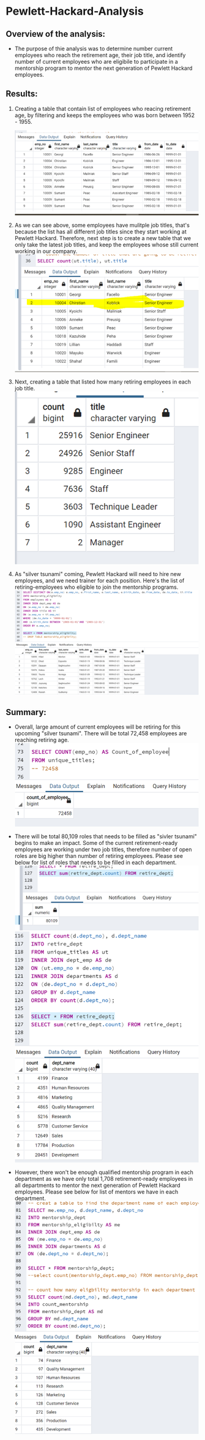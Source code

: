 # Pewlett-Hackard-Analysis
## Overview of the analysis: 
- The purpose of thie analysis was to determine number current employees who reach the retirement age, their job title, and identify number of current employees who are eligibile to participate in a mentorship program to mentor the next generation of Pewlett Hackard employees.

## Results: 
1. Creating a table that contain list of employees who reacing retirement age, by filtering and keeps the employees who was born between 1952 - 1955.

    ![](https://github.com/helen3121433/Pewlett-Hackard-Analysis/blob/main/FIG/retirement_list.PNG)

2. As we can see above, some employees have mulitple job titles, that's because the list has all different job titles since they start working at Pewlett Hackard. Therefore, next step is to create a new table that we only take the latest job titles, and keep the employees whose still current working in our company.
    ![](https://github.com/helen3121433/Pewlett-Hackard-Analysis/blob/main/FIG/unique_title.PNG)

3. Next, creating a table that listed how many retiring employees in each job title.
    ![](https://github.com/helen3121433/Pewlett-Hackard-Analysis/blob/main/FIG/retiring_title.PNG)

4. As "silver tsunami" coming, Pewlett Hackard will need to hire new employees, and we need trainer for each position. Here's the list of retiring-employees who eligible to join the mentorship programs.
    ![](https://github.com/helen3121433/Pewlett-Hackard-Analysis/blob/main/FIG/mentorship_list.PNG)


## Summary: 
- Overall, large amount of current employees will be retiring for this upcoming "silver tsunami". There will be total 72,458 employees are reaching retiring age. 
    ![](https://github.com/helen3121433/Pewlett-Hackard-Analysis/blob/main/FIG/count_unique_titles.PNG)


- There will be total 80,109 roles that needs to be filled as "sivler tsunami" begins to make an impact. Some of the current retirement-ready employees are working under two job titles, therefore number of open roles are big higher than number of retiring employees. Please see below for list of roles that needs to be filled in each department.
    ![](https://github.com/helen3121433/Pewlett-Hackard-Analysis/blob/main/FIG/total_role.PNG)
    ![](https://github.com/helen3121433/Pewlett-Hackard-Analysis/blob/main/FIG/retire_dept.PNG)

- However, there won't be enough qualified mentorship program in each department as we have only total 1,708 retirement-ready employees in all departments to mentor the next generation of Pewlett Hackard employees. Please see below for list of mentors we have in each department.
    ![](https://github.com/helen3121433/Pewlett-Hackard-Analysis/blob/main/FIG/count_department.PNG)
    
